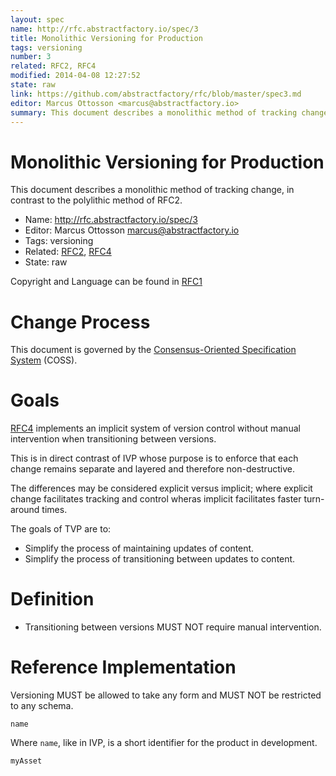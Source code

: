 ```yaml
---
layout: spec
name: http://rfc.abstractfactory.io/spec/3
title: Monolithic Versioning for Production
tags: versioning
number: 3
related: RFC2, RFC4
modified: 2014-04-08 12:27:52
state: raw
link: https://github.com/abstractfactory/rfc/blob/master/spec3.md
editor: Marcus Ottosson <marcus@abstractfactory.io>
summary: This document describes a monolithic method of tracking change, in contrast to the polylithic method of RFC2.
---
```


# Monolithic Versioning for Production

This document describes a monolithic method of tracking change, in contrast to the polylithic method of RFC2.

* Name: http://rfc.abstractfactory.io/spec/3
* Editor: Marcus Ottosson <marcus@abstractfactory.io>
* Tags: versioning
* Related: [RFC2](http://rfc.abstractfactory.io/spec/2), [RFC4](http://rfc.abstractfactory.io/spec/4)
* State: raw

Copyright and Language can be found in [RFC1](http://rfc.abstractfactory.io/spec/1)

# Change Process

This document is governed by the [Consensus-Oriented Specification System](http://www.digistan.org/spec:1/COSS) (COSS).

# Goals

[RFC4](http://rfc.abstractfactory.io/spec/4) implements an implicit system of version control without manual intervention when transitioning between versions.

This is in direct contrast of IVP whose purpose is to enforce that each change remains separate and layered and therefore non-destructive.

The differences may be considered explicit versus implicit; where explicit change facilitates tracking and control wheras implicit facilitates faster turn-around times.

The goals of TVP are to:
* Simplify the process of maintaining updates of content.
* Simplify the process of transitioning between updates to content.

# Definition

* Transitioning between versions MUST NOT require manual intervention.

# Reference Implementation

Versioning MUST be allowed to take any form and MUST NOT be restricted to any schema.

`name`

Where `name`, like in IVP, is a short identifier for the product in development.

`myAsset`

[Consensus-Oriented Specification System (COSS)]: http://www.digistan.org/spec:1/COSS
[RFC 2119]: http://tools.ietf.org/html/rfc2119